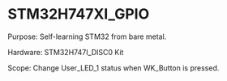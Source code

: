 # STM32H747XI_GPIO

Purpose: Self-learning STM32 from bare metal.

Hardware: STM32H747I_DISC0 Kit

Scope: Change User_LED_1 status when WK_Button is pressed.